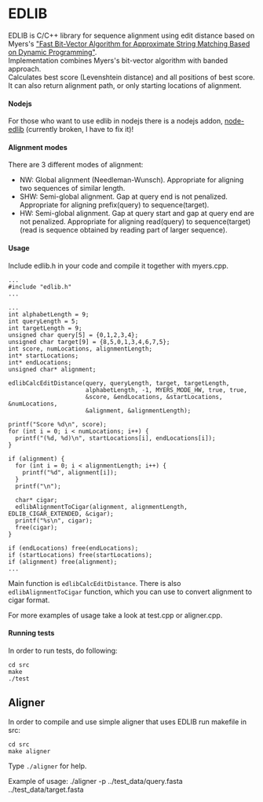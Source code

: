 # EDLIB

EDLIB is C/C++ library for sequence alignment using edit distance based on Myers's ["Fast Bit-Vector Algorithm for Approximate String Matching Based on Dynamic Programming"](http://www.gersteinlab.org/courses/452/09-spring/pdf/Myers.pdf).  
Implementation combines Myers's bit-vector algorithm with banded approach.  
Calculates best score (Levenshtein distance) and all positions of best score.
It can also return alignment path, or only starting locations of alignment.

#### Nodejs
For those who want to use edlib in nodejs there is a nodejs addon, [node-edlib](https://www.npmjs.com/package/node-edlib) (currently broken, I have to fix it)!

#### Alignment modes
There are 3 different modes of alignment:
* NW: Global alignment (Needleman-Wunsch).
      Appropriate for aligning two sequences of similar length. 
* SHW: Semi-global alignment. Gap at query end is not penalized.
       Appropriate for aligning prefix(query) to sequence(target).
* HW: Semi-global alignment. Gap at query start and gap at query end are not penalized.
      Appropriate for aligning read(query) to sequence(target)
      (read is sequence obtained by reading part of larger sequence).


#### Usage
Include edlib.h in your code and compile it together with myers.cpp.  

```
...
#include "edlib.h"
...
```
```
...
int alphabetLength = 9;
int queryLength = 5;
int targetLength = 9;
unsigned char query[5] = {0,1,2,3,4};
unsigned char target[9] = {8,5,0,1,3,4,6,7,5};
int score, numLocations, alignmentLength;
int* startLocations;
int* endLocations;
unsigned char* alignment;

edlibCalcEditDistance(query, queryLength, target, targetLength,
                      alphabetLength, -1, MYERS_MODE_HW, true, true,
                      &score, &endLocations, &startLocations, &numLocations,
                      &alignment, &alignmentLength);

printf("Score %d\n", score);
for (int i = 0; i < numLocations; i++) {
  printf("(%d, %d)\n", startLocations[i], endLocations[i]);
}

if (alignment) {
  for (int i = 0; i < alignmentLength; i++) {
    printf("%d", alignment[i]);
  }
  printf("\n");

  char* cigar;
  edlibAlignmentToCigar(alignment, alignmentLength, EDLIB_CIGAR_EXTENDED, &cigar);
  printf("%s\n", cigar);
  free(cigar);
}

if (endLocations) free(endLocations);
if (startLocations) free(startLocations);
if (alignment) free(alignment);
...
```

Main function is `edlibCalcEditDistance`.
There is also `edlibAlignmentToCigar` function, which you can use to convert alignment to cigar format.

For more examples of usage take a look at test.cpp or aligner.cpp.

#### Running tests
In order to run tests, do following:

    cd src
    make
    ./test
    
    
## Aligner

In order to compile and use simple aligner that uses EDLIB run makefile in src:

    cd src
    make aligner
    
Type `./aligner` for help.

Example of usage:
    ./aligner -p ../test_data/query.fasta ../test_data/target.fasta
